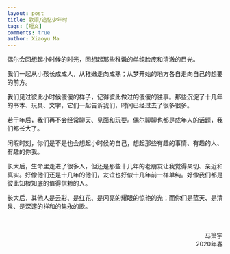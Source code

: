 ```yaml
---
layout: post
title: 歌颂/追忆少年时
tags: [短文]
comments: true
author: Xiaoyu Ma
---
```


偶尔会回想起小时候的时光，回想起那些稚嫩的单纯脸庞和清澈的目光。

我们一起从小孩长成成人，从稚嫩走向成熟；从梦开始的地方各自走向自己的想要的前方。

我们见过彼此小时候傻傻的样子，记得彼此做过的傻傻的往事。那些沉淀了十几年的书本、玩具、文字，它们一起告诉我们，时间已经过去了很多很多。

若干年后，我们再不会经常聊天、见面和玩耍。偶尔聊聊也都是成年人的话题，我们都长大了。

闲暇时刻，你们是不是也会想起小时候的自己，想起那些有趣的事情、有趣的人、有趣的你我。

长大后，生命里走进了很多人，但还是那些十几年的老朋友让我觉得亲切、亲近和真实。好像他们还是十几年的他们，友谊也好似十几年前一样单纯。好像我们都是彼此知根知底的值得信赖的人。

长大后，其他人是云彩、是红花、是闪亮的耀眼的惊艳的光；而你们是蓝天、是清泉、是深邃的祥和的隽永的歌。
 

<br />
<br />
<div style="text-align: right"> 马箫宇 </div>
<div style="text-align: right"> 2020年春 </div>
